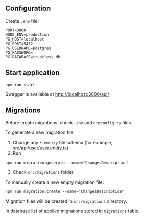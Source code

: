 ## Configuration
Create `.env` file:
```
PORT=3000
NODE_ENV=production
PG_HOST=localhost
PG_PORT=5432
PG_USERNAME=postgres
PG_PASSWORD=
PG_DATABASE=trustless_db
```

## Start application

```
npm run start
```

Swagger is available at [http://localhost:3000/api/](http://localhost:3000/api/)

## Migrations
Before create migrations, check `.env` and `ormconfig.ts` files.

To generate a new migration file:
1) Change any `*.entity` file schema (for example, src/api/user/user.entity.ts)
4) Run
```
npm run migration:generate --name="ChangesDescription" 
```
3) Check `src/migrations` folder

To manually create a new empty migration file:
```
npm run migration:create --name="ChangesDescription" 
```

Migration files will be created in `src/migrations` directory.

In database list of applied migrations stored in `migrations` table.
